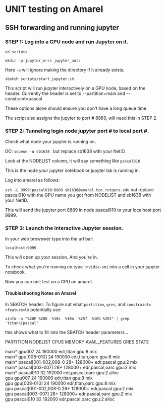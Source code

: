 # UNIT testing on Amarel

## SSH forwarding and running jupyter

### STEP 1: Log into a GPU node and run Jupyter on it.

` cd scripts `

` mkdir -p jupyter_errs jupyter_outs `

Here `-p` will ignore making the directory if it already exists.

` sbatch scripts/start_jupyter.sh `

This script will run jupyter interactively on a GPU node, based on the header. Currently the header is set to --partition=main and --constraint=pascal

These options alone should ensure you don't have a long queue time.

The script also assigns the jupyter to port # 8889, will need this in STEP 2.

### STEP 2: Tunneling login node jupyter port # to local port #.

Check what node your jupyter is running on.

DO: `squeue -u sb1638 ` but replace sb1638 with your NetID.

Look at the NODELIST column, it will say something like `pascal010`

This is the node your jupyter notebook or jupyter lab is running in.

Log into amarel as follows:

`ssh -L 9999:pascal010:8889 sb1638@amarel.hpc.rutgers.edu` but replace pascal010 with the GPU name you got from NODELIST and sb1638 with your NetID.

This will send the jupyter port 8889 in node pascal010 to your localhost port 9999.

### STEP 3: Launch the interactive Jupyter session.

In your web browswer type into the url bar:

`localhost:9999`

This will open up your session. And you're in.

To check what you're running on type `!nvidia-smi` into a cell in your jupyter notebook.

Now you can unit test on a GPU on amarel.


#### Troubleshooting Notes on Amarel

  In SBATCH header: To figure out what `partition`, `gres`, and `constraint=<feature>`to potentially use:

`sinfo -o "%20P %20N  %10c  %10m  %25f  %10G %20t" | grep 'titan\|pascal'`
    
this shows what to fill into the SBATCH header parameters... 

PARTITION            NODELIST              CPUS        MEMORY      AVAIL_FEATURES             GRES       STATE


main*                gpu007                24          190000      edr,titan                  gpu:8      mix                  
main*                gpu[008-010]          24          190000      edr,titan,oarc             gpu:8      mix                  
main*                pascal[001-002,008-0  28+         128000+     edr,pascal                 gpu:2      mix                  
main*                pascal[003-007]       28+         128000+     edr,pascal,oarc            gpu:2      mix                  
main*                pascal010             32          192000      edr,pascal,oarc            gpu:2      alloc                
gpu                  gpu007                24          190000      edr,titan                  gpu:8      mix                  
gpu                  gpu[008-010]          24          190000      edr,titan,oarc             gpu:8      mix                  
gpu                  pascal[001-002,008-0  28+         128000+     edr,pascal                 gpu:2      mix                  
gpu                  pascal[003-007]       28+         128000+     edr,pascal,oarc            gpu:2      mix                  
gpu                  pascal010             32          192000      edr,pascal,oarc            gpu:2      alloc  	

